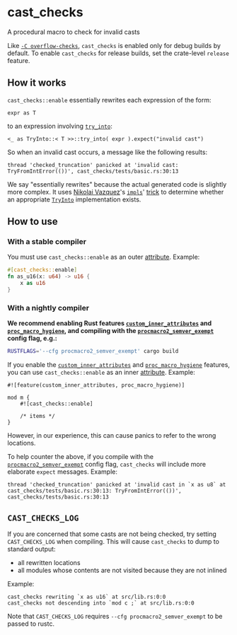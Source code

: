 # cast_checks

A procedural macro to check for invalid casts

Like [`-C overflow-checks`], `cast_checks` is enabled only for debug builds by default. To enable `cast_checks` for release builds, set the crate-level `release` feature.

## How it works

`cast_checks::enable` essentially rewrites each expression of the form:

```rust,ignore
expr as T
```

to an expression involving [`try_into`]:

```rust,ignore
<_ as TryInto::< T >>::try_into( expr ).expect("invalid cast")
```

So when an invalid cast occurs, a message like the following results:

```text
thread 'checked_truncation' panicked at 'invalid cast: TryFromIntError(())', cast_checks/tests/basic.rs:30:13
```

We say "essentially rewrites" because the actual generated code is slightly more complex. It uses [Nikolai Vazquez]'s [`impls`]' [trick] to determine whether an appropriate [`TryInto`] implementation exists.

## How to use

### With a stable compiler

You must use `cast_checks::enable` as an outer [attribute]. Example:

```rust
#[cast_checks::enable]
fn as_u16(x: u64) -> u16 {
    x as u16
}
```

### With a nightly compiler

**We recommend enabling Rust features [`custom_inner_attributes`] and [`proc_macro_hygiene`], and compiling with the [`procmacro2_semver_exempt`] config flag, e.g.:**

```sh
RUSTFLAGS='--cfg procmacro2_semver_exempt' cargo build
```

If you enable the [`custom_inner_attributes`] and [`proc_macro_hygiene`] features, you can use `cast_checks::enable` as an inner [attribute]. Example:

```rust,ignore
#![feature(custom_inner_attributes, proc_macro_hygiene)]

mod m {
    #![cast_checks::enable]

    /* items */
}
```

However, in our experience, this can cause panics to refer to the wrong locations.

To help counter the above, if you compile with the [`procmacro2_semver_exempt`] config flag, `cast_checks` will include more elaborate `expect` messages. Example:

```text
thread 'checked_truncation' panicked at 'invalid cast in `x as u8` at cast_checks/tests/basic.rs:30:13: TryFromIntError(())', cast_checks/tests/basic.rs:30:13
```

## `CAST_CHECKS_LOG`

If you are concerned that some casts are not being checked, try setting `CAST_CHECKS_LOG` when compiling. This will cause `cast_checks` to dump to standard output:

- all rewritten locations
- all modules whose contents are not visited because they are not inlined

Example:

```text
cast_checks rewriting `x as u16` at src/lib.rs:0:0
cast_checks not descending into `mod c ;` at src/lib.rs:0:0
```

Note that `CAST_CHECKS_LOG` requires `--cfg procmacro2_semver_exempt` to be passed to rustc.

[`-c overflow-checks`]: https://doc.rust-lang.org/rustc/codegen-options/index.html#overflow-checks
[attribute]: https://doc.rust-lang.org/reference/attributes.html
[`custom_inner_attributes`]: https://github.com/rust-lang/rust/issues/54726
[`procmacro2_semver_exempt`]: https://github.com/dtolnay/proc-macro2#unstable-features
[`proc_macro_hygiene`]: https://github.com/rust-lang/rust/issues/54727
[`rustflags='--cfg procmacro2_semver_exempt'`]: https://github.com/dtolnay/proc-macro2#unstable-features
[nikolai vazquez]: https://github.com/nvzqz
[`impls`]: https://github.com/nvzqz/impls
[trick]: https://github.com/nvzqz/impls#how-it-works
[`tryinto`]: https://doc.rust-lang.org/std/convert/trait.TryInto.html
[`try_into`]: https://doc.rust-lang.org/std/convert/trait.TryInto.html#tymethod.try_into
